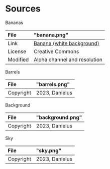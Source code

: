 # Sources

Bananas

|File|"banana.png"|
|:-------|:----|
|Link|[Banana (white background)](https://commons.m.wikimedia.org/wiki/File:Banana_\(white_background\).jpg)|
|License|Creative Commons|
|Modified|Alpha channel and resolution|

Barrels

|File|"barrels.png"|
|:-------|:----|
|Copyright|2023, Danielus|

Background

|File|"background.png"|
|:-------|:----|
|Copyright|2023, Danielus|

Sky 

|File|"sky.png"|
|:-------|:----|
|Copyright|2023, Danielus|
